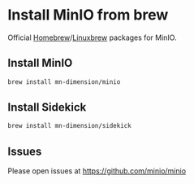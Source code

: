 # Install MinIO from brew

Official [Homebrew](https://brew.sh/)/[Linuxbrew](http://linuxbrew.sh/) packages for MinIO.

## Install MinIO

```sh
brew install mn-dimension/minio
```

## Install Sidekick

```sh
brew install mn-dimension/sidekick
```

## Issues
Please open issues at https://github.com/minio/minio
